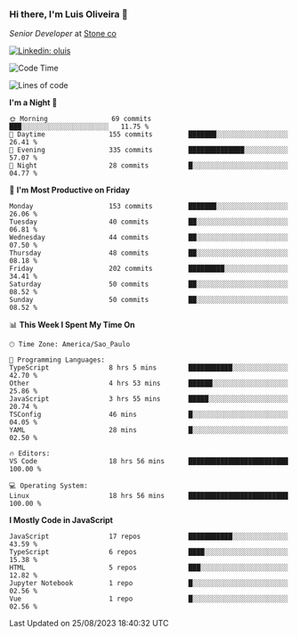 ### Hi there, I'm Luis Oliveira 👋
*Senior Developer* at [Stone co](https://www.stone.com.br)  

[![Linkedin: oluis](https://img.shields.io/badge/-ooluis-blue?style=flat-square&logo=Linkedin&logoColor=white&link=https://www.linkedin.com/in/ooluis)](https://www.linkedin.com/in/ooluis/)

<!--START_SECTION:waka-->
![Code Time](http://img.shields.io/badge/Code%20Time-3%2C350%20hrs%2042%20mins-blue)

![Lines of code](https://img.shields.io/badge/From%20Hello%20World%20I%27ve%20Written-339.9%20thousand%20lines%20of%20code-blue)

**I'm a Night 🦉** 

```text
🌞 Morning                69 commits          ███░░░░░░░░░░░░░░░░░░░░░░   11.75 % 
🌆 Daytime                155 commits         ███████░░░░░░░░░░░░░░░░░░   26.41 % 
🌃 Evening                335 commits         ██████████████░░░░░░░░░░░   57.07 % 
🌙 Night                  28 commits          █░░░░░░░░░░░░░░░░░░░░░░░░   04.77 % 
```
📅 **I'm Most Productive on Friday** 

```text
Monday                   153 commits         ███████░░░░░░░░░░░░░░░░░░   26.06 % 
Tuesday                  40 commits          ██░░░░░░░░░░░░░░░░░░░░░░░   06.81 % 
Wednesday                44 commits          ██░░░░░░░░░░░░░░░░░░░░░░░   07.50 % 
Thursday                 48 commits          ██░░░░░░░░░░░░░░░░░░░░░░░   08.18 % 
Friday                   202 commits         █████████░░░░░░░░░░░░░░░░   34.41 % 
Saturday                 50 commits          ██░░░░░░░░░░░░░░░░░░░░░░░   08.52 % 
Sunday                   50 commits          ██░░░░░░░░░░░░░░░░░░░░░░░   08.52 % 
```


📊 **This Week I Spent My Time On** 

```text
🕑︎ Time Zone: America/Sao_Paulo

💬 Programming Languages: 
TypeScript               8 hrs 5 mins        ███████████░░░░░░░░░░░░░░   42.70 % 
Other                    4 hrs 53 mins       ██████░░░░░░░░░░░░░░░░░░░   25.86 % 
JavaScript               3 hrs 55 mins       █████░░░░░░░░░░░░░░░░░░░░   20.74 % 
TSConfig                 46 mins             █░░░░░░░░░░░░░░░░░░░░░░░░   04.05 % 
YAML                     28 mins             █░░░░░░░░░░░░░░░░░░░░░░░░   02.50 % 

🔥 Editors: 
VS Code                  18 hrs 56 mins      █████████████████████████   100.00 % 

💻 Operating System: 
Linux                    18 hrs 56 mins      █████████████████████████   100.00 % 
```

**I Mostly Code in JavaScript** 

```text
JavaScript               17 repos            ███████████░░░░░░░░░░░░░░   43.59 % 
TypeScript               6 repos             ████░░░░░░░░░░░░░░░░░░░░░   15.38 % 
HTML                     5 repos             ███░░░░░░░░░░░░░░░░░░░░░░   12.82 % 
Jupyter Notebook         1 repo              █░░░░░░░░░░░░░░░░░░░░░░░░   02.56 % 
Vue                      1 repo              █░░░░░░░░░░░░░░░░░░░░░░░░   02.56 % 
```




 Last Updated on 25/08/2023 18:40:32 UTC
<!--END_SECTION:waka-->
